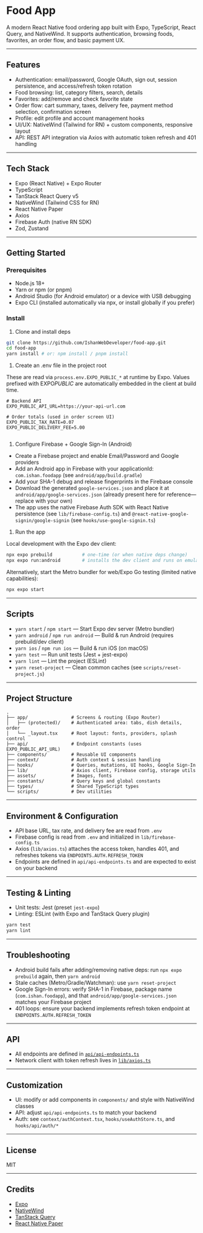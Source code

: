 # Food App

A modern React Native food ordering app built with Expo, TypeScript, React Query, and NativeWind. It supports authentication, browsing foods, favorites, an order flow, and basic payment UX.

---

## Features

- Authentication: email/password, Google OAuth, sign out, session persistence, and access/refresh token rotation
- Food browsing: list, category filters, search, details
- Favorites: add/remove and check favorite state
- Order flow: cart summary, taxes, delivery fee, payment method selection, confirmation screen
- Profile: edit profile and account management hooks
- UI/UX: NativeWind (Tailwind for RN) + custom components, responsive layout
- API: REST API integration via Axios with automatic token refresh and 401 handling

---

## Tech Stack

- Expo (React Native) + Expo Router
- TypeScript
- TanStack React Query v5
- NativeWind (Tailwind CSS for RN)
- React Native Paper
- Axios
- Firebase Auth (native RN SDK)
- Zod, Zustand

---

## Getting Started

### Prerequisites

- Node.js 18+
- Yarn or npm (or pnpm)
- Android Studio (for Android emulator) or a device with USB debugging
- Expo CLI (installed automatically via npx, or install globally if you prefer)

### Install

1. Clone and install deps

```sh
git clone https://github.com/IshanWebDeveloper/food-app.git
cd food-app
yarn install # or: npm install / pnpm install
```

1. Create an .env file in the project root

These are read via `process.env.EXPO_PUBLIC_*` at runtime by Expo. Values prefixed with EXPO*PUBLIC* are automatically embedded in the client at build time.

```env
# Backend API
EXPO_PUBLIC_API_URL=https://your-api-url.com

# Order totals (used in order screen UI)
EXPO_PUBLIC_TAX_RATE=0.07
EXPO_PUBLIC_DELIVERY_FEE=5.00


```

1. Configure Firebase + Google Sign-In (Android)

- Create a Firebase project and enable Email/Password and Google providers
- Add an Android app in Firebase with your applicationId: `com.ishan.foodapp` (see `android/app/build.gradle`)
- Add your SHA-1 debug and release fingerprints in the Firebase console
- Download the generated `google-services.json` and place it at `android/app/google-services.json` (already present here for reference—replace with your own)
- The app uses the native Firebase Auth SDK with React Native persistence (see `lib/firebase-config.ts`) and `@react-native-google-signin/google-signin` (see `hooks/use-google-signin.ts`)

1. Run the app

Local development with the Expo dev client:

```sh
npx expo prebuild           # one-time (or when native deps change)
npx expo run:android        # installs the dev client and runs on emulator/device
```

Alternatively, start the Metro bundler for web/Expo Go testing (limited native capabilities):

```sh
npx expo start
```

---

## Scripts

- `yarn start` / `npm start` — Start Expo dev server (Metro bundler)
- `yarn android` / `npm run android` — Build & run Android (requires prebuild/dev client)
- `yarn ios` / `npm run ios` — Build & run iOS (on macOS)
- `yarn test` — Run unit tests (Jest + jest-expo)
- `yarn lint` — Lint the project (ESLint)
- `yarn reset-project` — Clean common caches (see `scripts/reset-project.js`)

---

## Project Structure

```text
.
├── app/                # Screens & routing (Expo Router)
│   ├── (protected)/    # Authenticated area: tabs, dish details, order
│   └── _layout.tsx     # Root layout: fonts, providers, splash control
├── api/                # Endpoint constants (uses EXPO_PUBLIC_API_URL)
├── components/         # Reusable UI components
├── context/            # Auth context & session handling
├── hooks/              # Queries, mutations, UI hooks, Google Sign-In
├── lib/                # Axios client, Firebase config, storage utils
├── assets/             # Images, fonts
├── constants/          # Query keys and global constants
├── types/              # Shared TypeScript types
└── scripts/            # Dev utilities
```

---

## Environment & Configuration

- API base URL, tax rate, and delivery fee are read from `.env`
- Firebase config is read from `.env` and initialized in `lib/firebase-config.ts`
- Axios (`lib/axios.ts`) attaches the access token, handles 401, and refreshes tokens via `ENDPOINTS.AUTH.REFRESH_TOKEN`
- Endpoints are defined in `api/api-endpoints.ts` and are expected to exist on your backend

---

## Testing & Linting

- Unit tests: Jest (preset `jest-expo`)
- Linting: ESLint (with Expo and TanStack Query plugin)

```sh
yarn test
yarn lint
```

---

## Troubleshooting

- Android build fails after adding/removing native deps: run `npx expo prebuild` again, then `yarn android`
- Stale caches (Metro/Gradle/Watchman): use `yarn reset-project`
- Google Sign-In errors: verify SHA-1 in Firebase, package name (`com.ishan.foodapp`), and that `android/app/google-services.json` matches your Firebase project
- 401 loops: ensure your backend implements refresh token endpoint at `ENDPOINTS.AUTH.REFRESH_TOKEN`

---

## API

- All endpoints are defined in [`api/api-endpoints.ts`](api/api-endpoints.ts)
- Network client with token refresh lives in [`lib/axios.ts`](lib/axios.ts)

---

## Customization

- UI: modify or add components in `components/` and style with NativeWind classes
- API: adjust `api/api-endpoints.ts` to match your backend
- Auth: see `context/authContext.tsx`, `hooks/useAuthStore.ts`, and `hooks/api/auth/*`

---

## License

MIT

---

## Credits

- [Expo](https://expo.dev/)
- [NativeWind](https://www.nativewind.dev/)
- [TanStack Query](https://tanstack.com/query/latest)
- [React Native Paper](https://callstack.github.io/react-native-paper/)
